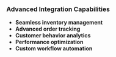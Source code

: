 ### Advanced Integration Capabilities

- **Seamless inventory management**
- **Advanced order tracking**
- **Customer behavior analytics**
- **Performance optimization**
- **Custom workflow automation**
